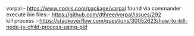 vorpal:- https://www.npmjs.com/package/vorpal found via commander
<br>
execute bin files:- https://github.com/dthree/vorpal/issues/292
<br>
kill process :-https://stackoverflow.com/questions/30052623/how-to-kill-node-js-child-process-using-pid
